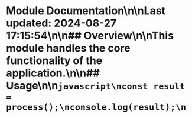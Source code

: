 # Module Documentation\n\nLast updated: 2024-08-27 17:15:54\n\n## Overview\n\nThis module handles the core functionality of the application.\n\n## Usage\n\n```javascript\nconst result = process();\nconsole.log(result);\n```
